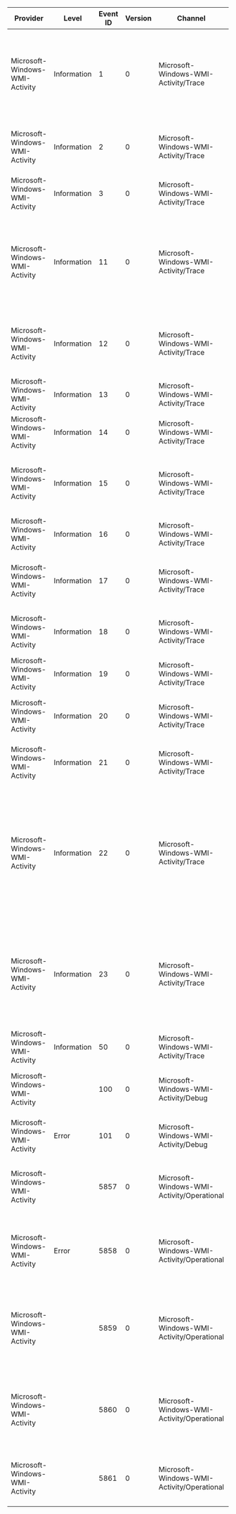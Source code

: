 Provider                        |  Level        |  Event ID  |  Version  |  Channel                                     |  Task  |  Opcode  |  Keyword  |  Message
--------------------------------|---------------|------------|-----------|----------------------------------------------|--------|----------|-----------|---------------------------------------------------------------------------------------------------------------------------------------------------------------------------------------------------------------------------------------------------------------------------------------------------------------------------
Microsoft-Windows-WMI-Activity  |  Information  |  1         |  0        |  Microsoft-Windows-WMI-Activity/Trace        |        |          |           |  GroupOperationId = {GroupOperationId}; OperationId = {OperationId}; Operation = {Operation}; ClientMachine = {ClientMachine}; User = {User}; ClientProcessId = {ClientProcessId}; NamespaceName = {NamespaceName}
Microsoft-Windows-WMI-Activity  |  Information  |  2         |  0        |  Microsoft-Windows-WMI-Activity/Trace        |        |          |           |  ProviderInfo for GroupOperationId = {GroupOperationId}; Operation = {Operation}; ProviderName = {ProviderName}; ProviderGuid = {ProviderGuid}; Path = {Path}
Microsoft-Windows-WMI-Activity  |  Information  |  3         |  0        |  Microsoft-Windows-WMI-Activity/Trace        |        |          |           |  Stop OperationId = {OperationId}
Microsoft-Windows-WMI-Activity  |  Information  |  11        |  0        |  Microsoft-Windows-WMI-Activity/Trace        |        |          |           |  CorrelationId = {CorrelationId}; GroupOperationId = {GroupOperationId}; OperationId = {OperationId}; Operation = {Operation}; ClientMachine = {ClientMachine}; User = {User}; ClientProcessId = {ClientProcessId}; NamespaceName = {ClientProcessCreationTime}
Microsoft-Windows-WMI-Activity  |  Information  |  12        |  0        |  Microsoft-Windows-WMI-Activity/Trace        |        |          |           |  ProviderInfo for GroupOperationId = {GroupOperationId}; Operation = {Operation}; HostID = {HostId}; ProviderName = {ProviderName}; ProviderGuid = {ProviderGuid}; Path = {Path}
Microsoft-Windows-WMI-Activity  |  Information  |  13        |  0        |  Microsoft-Windows-WMI-Activity/Trace        |        |          |           |  Stop OperationId = {OperationId}; ResultCode = {ResultCode}
Microsoft-Windows-WMI-Activity  |  Information  |  14        |  0        |  Microsoft-Windows-WMI-Activity/Trace        |        |          |           |  OperationId = {OperationId}; Operation = {Operation}; Channel = {Channel}; Message = {Message}
Microsoft-Windows-WMI-Activity  |  Information  |  15        |  0        |  Microsoft-Windows-WMI-Activity/Trace        |        |          |           |  OperationId = {OperationId}; Operation = {Operation}; ErrorID = {ErrorId}; ErrorCategory = {ErrorCategory}; Message = {Message}; TargetName = {TargetName}
Microsoft-Windows-WMI-Activity  |  Information  |  16        |  0        |  Microsoft-Windows-WMI-Activity/Trace        |        |          |           |  OperationId = {OperationId}; Operation = {Operation}; ErrorID = {ErrorId}; Message = {Message}
Microsoft-Windows-WMI-Activity  |  Information  |  17        |  0        |  Microsoft-Windows-WMI-Activity/Trace        |        |          |           |  CorrelationId = {CorrelationId}; ProcessId = {ProcessId}; Protocol = {Protocol}; Operation = {Operation}; User = {User}; Namespace = {Namespace}
Microsoft-Windows-WMI-Activity  |  Information  |  18        |  0        |  Microsoft-Windows-WMI-Activity/Trace        |        |          |           |  WMI Events were dropped. ConsumerType = {ConsumerType}; Possiblecause = {PossibleCause}
Microsoft-Windows-WMI-Activity  |  Information  |  19        |  0        |  Microsoft-Windows-WMI-Activity/Trace        |        |          |           |  Performing delete operation on the WMI repository. OperationID = {OperationID}; Operation = {Operation}
Microsoft-Windows-WMI-Activity  |  Information  |  20        |  0        |  Microsoft-Windows-WMI-Activity/Trace        |        |          |           |  Performing Update operation on the WMI repository. OperationID = {OperationID}; Operation = {Operation}; Flags = {Flags}
Microsoft-Windows-WMI-Activity  |  Information  |  21        |  0        |  Microsoft-Windows-WMI-Activity/Trace        |        |          |           |  WMI Events were bound. ConsumerType = {ConsumerType}; Possiblecause = {PossibleCause}
Microsoft-Windows-WMI-Activity  |  Information  |  22        |  0        |  Microsoft-Windows-WMI-Activity/Trace        |        |          |           |  CorrelationId = {CorrelationId}; GroupOperationId = {GroupOperationId}; OperationId = {OperationId}; ClassName= {ClassName}; MethodName = {MethodName}; ImplementationClass = {ImplementationClass}; ClientMachine = {ClientMachine}; User = {User}; ClientProcessId = {CorrelationId}0; NamespaceName = {CorrelationId}2
Microsoft-Windows-WMI-Activity  |  Information  |  23        |  0        |  Microsoft-Windows-WMI-Activity/Trace        |        |          |           |  CorrelationId = {CorrelationId}; GroupOperationId = {GroupOperationId}; OperationId = {OperationId}; Commandline= {Commandline}; CreatedProcessId = {CreatedProcessId}; ClientMachine = {CreatedProcessCreationTime}; User = {ClientMachineFQDN}; ClientProcessId = {User}
Microsoft-Windows-WMI-Activity  |  Information  |  50        |  0        |  Microsoft-Windows-WMI-Activity/Trace        |        |          |           |  Activity Transfer
Microsoft-Windows-WMI-Activity  |               |  100       |  0        |  Microsoft-Windows-WMI-Activity/Debug        |        |          |           |  ComponentName = {ComponentName}; MessageDetail = {MessageDetail}; FileName = {FileName}
Microsoft-Windows-WMI-Activity  |  Error        |  101       |  0        |  Microsoft-Windows-WMI-Activity/Debug        |        |          |           |  ComponentName = {ComponentName}; ErrorId = {ErrorId}; ErrorDetail = {ErrorDetail}; FileName = {FileName}
Microsoft-Windows-WMI-Activity  |               |  5857      |  0        |  Microsoft-Windows-WMI-Activity/Operational  |        |          |           |  {ProviderName} provider started with result code {Code}. HostProcess = {HostProcess}; ProcessID = {ProcessID}; ProviderPath = {ProviderPath}
Microsoft-Windows-WMI-Activity  |  Error        |  5858      |  0        |  Microsoft-Windows-WMI-Activity/Operational  |        |          |           |  Id = {Id}; ClientMachine = {ClientMachine}; User = {User}; ClientProcessId = {ClientProcessId}; Component = {Component}; Operation = {Operation}; ResultCode = {ResultCode}; PossibleCause = {PossibleCause}
Microsoft-Windows-WMI-Activity  |               |  5859      |  0        |  Microsoft-Windows-WMI-Activity/Operational  |        |          |           |  Namespace = {NamespaceName}; NotificationQuery = {Query}; OwnerName = {User}; HostProcessID = {processid};  Provider= {providerName}, queryID = {queryid}; PossibleCause = {PossibleCause}
Microsoft-Windows-WMI-Activity  |               |  5860      |  0        |  Microsoft-Windows-WMI-Activity/Operational  |        |          |           |  Namespace = {NamespaceName}; NotificationQuery = {Query}; UserName = {User}; ClientProcessID = {processid}, ClientMachine = {MachineName}; PossibleCause = {PossibleCause}
Microsoft-Windows-WMI-Activity  |               |  5861      |  0        |  Microsoft-Windows-WMI-Activity/Operational  |        |          |           |  Namespace = {Namespace}; Eventfilter = {ESS} (refer to its activate eventid:5859); Consumer = {CONSUMER}; PossibleCause = {PossibleCause}